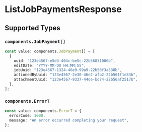 # ListJobPaymentsResponse


## Supported Types

### `components.JobPayment[]`

```typescript
const value: components.JobPayment[] = [
  {
    uuid: "123e4567-e5d3-404c-be5c-22b56831006b",
    editDate: "YYYY-MM-DD HH:MM:SS",
    jobUuid: "123e4567-1324-46e9-99a9-22b56f3a338b",
    actionedByUuid: "123e4567-2e30-46e2-afb2-22b561f1e33b",
    attachmentUuid: "123e4567-9337-44de-bd74-22b56af2517b",
  },
];
```

### `components.ErrorT`

```typescript
const value: components.ErrorT = {
  errorCode: 1000,
  message: "An error occurred completing your request",
};
```

